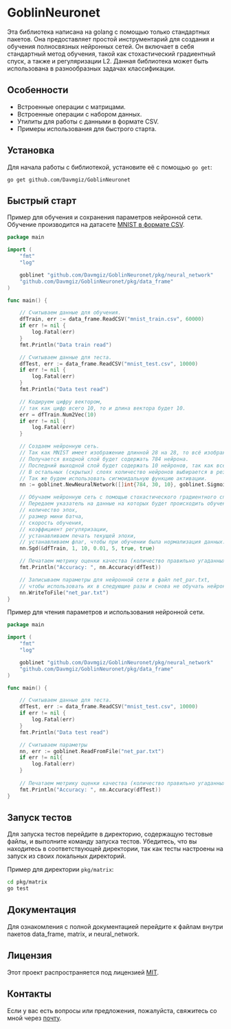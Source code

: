 # GoblinNeuronet

Эта библиотека написана на golang с помощью только стандартных пакетов.
Она предоставляет простой инструментарий для создания и обучения полносвязных нейронных сетей.
Он включает в себя стандартный метод обучения, такой как стохастический градиентный спуск, а также и регуляризации L2.
Данная библиотека может быть использована в разнообразных задачах классификации.

## Особенности

- Встроенные операции с матрицами.
- Встроенные операции с набором данных.
- Утилиты для работы с данными в формате CSV.
- Примеры использования для быстрого старта.

## Установка

Для начала работы с библиотекой, установите её с помощью `go get`:

```shell
go get github.com/Davmgiz/GoblinNeuronet
```

## Быстрый старт

Пример для обучения и сохранения параметров нейронной сети.
Обучение производится на датасете [MNIST в формате CSV](https://www.kaggle.com/datasets/oddrationale/mnist-in-csv?resource=download).

```go
package main

import (
	"fmt"
	"log"

	goblinet "github.com/Davmgiz/GoblinNeuronet/pkg/neural_network"
    "github.com/Davmgiz/GoblinNeuronet/pkg/data_frame"
)

func main() {

	// Считываем данные для обучения.
	dfTrain, err := data_frame.ReadCSV("mnist_train.csv", 60000)
	if err != nil {
		log.Fatal(err)
	}
	fmt.Println("Data train read")

	// Считываем данные для теста.
	dfTest, err := data_frame.ReadCSV("mnist_test.csv", 10000)
	if err != nil {
		log.Fatal(err)
	}
	fmt.Println("Data test read")

	// Кодируем цифру вектором,
	// так как цифр всего 10, то и длина вектора будет 10.
	err = dfTrain.Num2Vec(10)
	if err != nil {
		log.Fatal(err)
	}

	// Создаем нейронную сеть.
	// Так как MNIST имеет изображение длинной 28 на 28, то всё изображение содержит 28 * 28 = 784 пикселя.
	// Получается входной слой будет содержать 784 нейрона.
	// Последний выходной слой будет содержать 10 нейронов, так как всего 10 цифр.
	// В остальных (скрытых) слоях количество нейронов выбирается в результате экспериментов.
	// Так же будем использовать сигмоидальную функцию активации.
	nn := goblinet.NewNeuralNetwork([]int{784, 30, 10}, goblinet.Sigmoid{})

	// Обучаем нейронную сеть с помощью стохастического градиентного спуска.
	// Передаем указатель на данные на которых будет происходить обучение,
	// количество эпох,
	// размер мини батча,
	// скорость обучения,
	// коэффициент регуляризации,
	// устанавливаем печать текущей эпохи,
	// устанавливаем флаг, чтобы при обучении была нормализация данных.
	nn.Sgd(&dfTrain, 1, 10, 0.01, 5, true, true)

	// Печатаем метрику оценки качества (количество правильно угаданных цифр).
	fmt.Println("Accuracy: ", nn.Accuracy(dfTest))

	// Записываем параметры для нейронной сети в файл net_par.txt,
	// чтобы использовать их в следующие разы и снова не обучать нейронную сеть.
	nn.WriteToFile("net_par.txt")
}
```

Пример для чтения параметров и использования нейронной сети.

```go
package main

import (
	"fmt"
	"log"

	goblinet "github.com/Davmgiz/GoblinNeuronet/pkg/neural_network"
    "github.com/Davmgiz/GoblinNeuronet/pkg/data_frame"
)

func main() {

	// Считываем данные для теста.
	dfTest, err := data_frame.ReadCSV("mnist_test.csv", 10000)
	if err != nil {
		log.Fatal(err)
	}
	fmt.Println("Data test read")

    // Считываем параметры 
    nn, err := goblinet.ReadFromFile("net_par.txt")
    if err != nil{
        log.Fatal(err)
    }
	
	// Печатаем метрику оценки качества (количество правильно угаданных цифр).
	fmt.Println("Accuracy: ", nn.Accuracy(dfTest))
}
```

## Запуск тестов

Для запуска тестов перейдите в директорию, содержащую тестовые файлы, и выполните команду запуска тестов. Убедитесь, что вы находитесь в соответствующей директории, так как тесты настроены на запуск из своих локальных директорий.

Пример для директории `pkg/matrix`:

```bash
cd pkg/matrix
go test
```

## Документация

Для ознакомления с полной документацией перейдите к файлам внутри пакетов data_frame, matrix, и neural_network.

## Лицензия

Этот проект распространяется под лицензией [MIT](https://opensource.org/licenses/MIT).

## Контакты

Если у вас есть вопросы или предложения, пожалуйста, свяжитесь со мной через [почту](mailto:suhanov173@gmail.com).